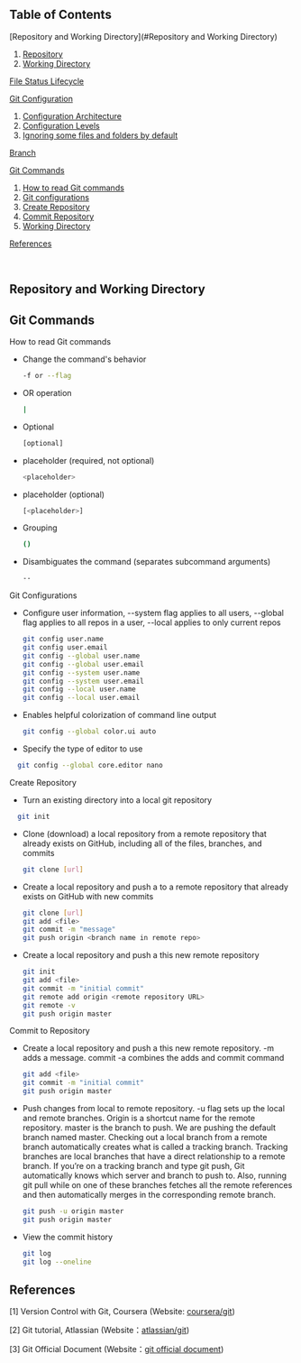 ## Table of Contents

[Repository and Working Directory](#Repository and Working Directory)

  1. [Repository](#repository)
  2. [Working Directory](#working-directory)

[File Status Lifecycle](#file-status-lifecycle)

[Git Configuration](#git-configuration)

  1. [Configuration Architecture](#configuration-architecture)
  2. [Configuration Levels](#configuration-levels)
  3. [Ignoring some files and folders by default](#ignoring-some-files-and-folders-by-default)

[Branch](#branch)

[Git Commands](#Git-commands)

  1. [How to read Git commands](#How-to-read-Git-commands)
  1. [Git configurations](#Git-configurations)
  2. [Create Repository](#Create-Repository)
  3. [Commit Repository](#Commit-Repository)
  3. [Working Directory](#working-directory)



[References](#references)

<br />

## Repository and Working Directory

## Git Commands

<a name="How-to-read-Git-commands"></a>
How to read Git commands
 
 - Change the command's behavior
   ```bash
   -f or --flag
   ```
 - OR operation
   ```bash
   |
   ```   
 - Optional
   ```bash
   [optional]
   ```
 - placeholder (required, not optional)
   ```bash
   <placeholder>
   ```   
 - placeholder (optional)
   ```bash
   [<placeholder>]
   ```   
   
 - Grouping
   ```bash
   ()
   ```   
 - Disambiguates the command (separates subcommand arguments)
   ```bash
   --
   ```   
<a name="#Git-configurations"></a>
Git Configurations

 - Configure user information, --system flag applies to all users, --global flag applies to all repos in a user, --local applies to only current repos

   ```bash
   git config user.name
   git config user.email
   git config --global user.name
   git config --global user.email
   git config --system user.name
   git config --system user.email
   git config --local user.name
   git config --local user.email
   ```
   
   
 - Enables helpful colorization of command line output
   ```bash
   git config --global color.ui auto
   ```   

 - Specify the type of editor to use
 ```bash
   git config --global core.editor nano
   ```   


<a name="#Create-Repository"></a>
Create Repository

 - Turn an existing directory into a local git repository
 ```bash
   git init
   ```   

 - Clone (download) a local repository from a remote repository that already exists on GitHub, including all of the files, branches, and commits
   ```bash
   git clone [url]
   ```

 - Create a local repository and push a to a remote repository that already exists on GitHub with new commits
   ```bash
   git clone [url]
   git add <file>
   git commit -m "message"
   git push origin <branch name in remote repo>
   ```
   
 - Create a local repository and push a this new remote repository
   ```bash
   git init
   git add <file>
   git commit -m "initial commit"
   git remote add origin <remote repository URL>
   git remote -v
   git push origin master
   ```


<a name="#Commit-Repository"></a>
Commit to Repository

 - Create a local repository and push a this new remote repository. -m adds a message. commit -a combines the adds and commit command 
   ```bash
   git add <file>
   git commit -m "initial commit"
   git push origin master
   ```

 - Push changes from local to remote repository. -u flag sets up the local and remote branches. Origin is a shortcut name for the remote repository. master is the branch to push. We are pushing the default branch named master. Checking out a local branch from a remote branch automatically creates what is called a tracking branch. Tracking branches are local branches that have a direct relationship to a remote branch. If you’re on a tracking branch and type git push, Git automatically knows which server and branch to push to. Also, running git pull while on one of these branches fetches all the remote references and then automatically merges in the corresponding remote branch.
   ```bash
   git push -u origin master
   git push origin master
   ```
 - View the commit history
   ```bash
   git log
   git log --oneline 
   ```

   
<a name="References"></a>
## References

[1] Version Control with Git, Coursera (Website: [coursera/git](https://www.coursera.org/learn/version-control-with-git/))

[2] Git tutorial, Atlassian (Website：[atlassian/git](https://www.atlassian.com/git/tutorials/learn-git-with-bitbucket-cloud))

[3] Git Official Document (Website：[git official document](https://git-scm.com/docs))
